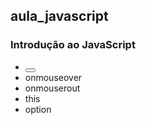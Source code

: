 ## aula_javascript
### Introdução ao JavaScript
- <button type="">
- onmouseover
- onmouserout
- this
- option
  
